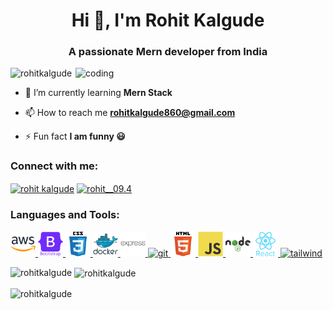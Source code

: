 <h1 align="center">Hi 👋, I'm Rohit Kalgude</h1>
<h3 align="center">A passionate Mern developer from India</h3>
<img align="right" alt="coding" width="400" src="https://media.licdn.com/dms/image/D4D12AQFJpMehXBXFtg/article-cover_image-shrink_600_2000/0/1709991525351?e=2147483647&v=beta&t=iWrcoZ0C3LdVZhfh6pHZE8ItVg4dGNl8cwlW8sD21NI">


<p align="left"> <img src="https://komarev.com/ghpvc/?username=rohitkalgude&label=Profile%20views&color=0e75b6&style=flat" alt="rohitkalgude" /> </p>

- 🌱 I’m currently learning **Mern Stack**

- 📫 How to reach me **rohitkalgude860@gmail.com**

- ⚡ Fun fact **I am funny 😃**

<h3 align="left">Connect with me:</h3>
<p align="left">
<a href="https://linkedin.com/in/rohit kalgude" target="blank"><img align="center" src="https://raw.githubusercontent.com/rahuldkjain/github-profile-readme-generator/master/src/images/icons/Social/linked-in-alt.svg" alt="rohit kalgude" height="30" width="40" /></a>
<a href="https://instagram.com/rohit__09.4" target="blank"><img align="center" src="https://raw.githubusercontent.com/rahuldkjain/github-profile-readme-generator/master/src/images/icons/Social/instagram.svg" alt="rohit__09.4" height="30" width="40" /></a>
</p>

<h3 align="left">Languages and Tools:</h3>
<p align="left"> <a href="https://aws.amazon.com" target="_blank" rel="noreferrer"> <img src="https://raw.githubusercontent.com/devicons/devicon/master/icons/amazonwebservices/amazonwebservices-original-wordmark.svg" alt="aws" width="40" height="40"/> </a> <a href="https://getbootstrap.com" target="_blank" rel="noreferrer"> <img src="https://raw.githubusercontent.com/devicons/devicon/master/icons/bootstrap/bootstrap-plain-wordmark.svg" alt="bootstrap" width="40" height="40"/> </a> <a href="https://www.w3schools.com/css/" target="_blank" rel="noreferrer"> <img src="https://raw.githubusercontent.com/devicons/devicon/master/icons/css3/css3-original-wordmark.svg" alt="css3" width="40" height="40"/> </a> <a href="https://www.docker.com/" target="_blank" rel="noreferrer"> <img src="https://raw.githubusercontent.com/devicons/devicon/master/icons/docker/docker-original-wordmark.svg" alt="docker" width="40" height="40"/> </a> <a href="https://expressjs.com" target="_blank" rel="noreferrer"> <img src="https://raw.githubusercontent.com/devicons/devicon/master/icons/express/express-original-wordmark.svg" alt="express" width="40" height="40"/> </a> <a href="https://git-scm.com/" target="_blank" rel="noreferrer"> <img src="https://www.vectorlogo.zone/logos/git-scm/git-scm-icon.svg" alt="git" width="40" height="40"/> </a> <a href="https://www.w3.org/html/" target="_blank" rel="noreferrer"> <img src="https://raw.githubusercontent.com/devicons/devicon/master/icons/html5/html5-original-wordmark.svg" alt="html5" width="40" height="40"/> </a> <a href="https://developer.mozilla.org/en-US/docs/Web/JavaScript" target="_blank" rel="noreferrer"> <img src="https://raw.githubusercontent.com/devicons/devicon/master/icons/javascript/javascript-original.svg" alt="javascript" width="40" height="40"/> </a> <a href="https://nodejs.org" target="_blank" rel="noreferrer"> <img src="https://raw.githubusercontent.com/devicons/devicon/master/icons/nodejs/nodejs-original-wordmark.svg" alt="nodejs" width="40" height="40"/> </a> <a href="https://reactjs.org/" target="_blank" rel="noreferrer"> <img src="https://raw.githubusercontent.com/devicons/devicon/master/icons/react/react-original-wordmark.svg" alt="react" width="40" height="40"/> </a> <a href="https://tailwindcss.com/" target="_blank" rel="noreferrer"> <img src="https://www.vectorlogo.zone/logos/tailwindcss/tailwindcss-icon.svg" alt="tailwind" width="40" height="40"/> </a> </p>

<p><img align="left" src="https://github-readme-stats.vercel.app/api/top-langs?username=rohitkalgude&show_icons=true&locale=en&layout=compact" alt="rohitkalgude" /></p>

<p>&nbsp;<img align="center" src="https://github-readme-stats.vercel.app/api?username=rohitkalgude&show_icons=true&locale=en" alt="rohitkalgude" /></p>

<p><img align="center" src="https://github-readme-streak-stats.herokuapp.com/?user=rohitkalgude&" alt="rohitkalgude" /></p>
